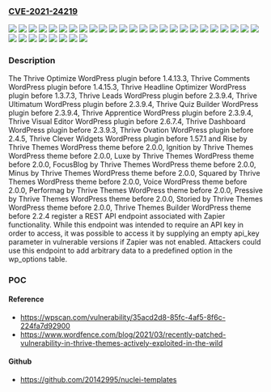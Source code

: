 ### [CVE-2021-24219](https://cve.mitre.org/cgi-bin/cvename.cgi?name=CVE-2021-24219)
![](https://img.shields.io/static/v1?label=Product&message=FocusBlog%20by%20Thrive%20Themes&color=blue)
![](https://img.shields.io/static/v1?label=Product&message=Ignition%20by%20Thrive%20Themes&color=blue)
![](https://img.shields.io/static/v1?label=Product&message=Luxe%20by%20Thrive%20Themes&color=blue)
![](https://img.shields.io/static/v1?label=Product&message=Minus%20by%20Thrive%20Themes&color=blue)
![](https://img.shields.io/static/v1?label=Product&message=Performag%20by%20Thrive%20Themes&color=blue)
![](https://img.shields.io/static/v1?label=Product&message=Pressive%20by%20Thrive%20Themes&color=blue)
![](https://img.shields.io/static/v1?label=Product&message=Rise%20by%20Thrive%20Themes&color=blue)
![](https://img.shields.io/static/v1?label=Product&message=Squared%20by%20Thrive%20Themes&color=blue)
![](https://img.shields.io/static/v1?label=Product&message=Storied%20by%20Thrive%20Themes&color=blue)
![](https://img.shields.io/static/v1?label=Product&message=Thrive%20Apprentice&color=blue)
![](https://img.shields.io/static/v1?label=Product&message=Thrive%20Clever%20Widgets&color=blue)
![](https://img.shields.io/static/v1?label=Product&message=Thrive%20Comments&color=blue)
![](https://img.shields.io/static/v1?label=Product&message=Thrive%20Dashboard&color=blue)
![](https://img.shields.io/static/v1?label=Product&message=Thrive%20Headline%20Optimizer&color=blue)
![](https://img.shields.io/static/v1?label=Product&message=Thrive%20Leads&color=blue)
![](https://img.shields.io/static/v1?label=Product&message=Thrive%20Optimize&color=blue)
![](https://img.shields.io/static/v1?label=Product&message=Thrive%20Ovation&color=blue)
![](https://img.shields.io/static/v1?label=Product&message=Thrive%20Quiz%20Builder&color=blue)
![](https://img.shields.io/static/v1?label=Product&message=Thrive%20Themes%20Builder&color=blue)
![](https://img.shields.io/static/v1?label=Product&message=Thrive%20Ultimatum&color=blue)
![](https://img.shields.io/static/v1?label=Product&message=Thrive%20Visual%20Editor&color=blue)
![](https://img.shields.io/static/v1?label=Product&message=Voice&color=blue)
![](https://img.shields.io/static/v1?label=Version&message=1.3.7.3%20&color=brightgreen)
![](https://img.shields.io/static/v1?label=Version&message=1.4.13.3%20&color=brightgreen)
![](https://img.shields.io/static/v1?label=Version&message=1.4.15.3%20&color=brightgreen)
![](https://img.shields.io/static/v1?label=Version&message=1.57.1%20&color=brightgreen)
![](https://img.shields.io/static/v1?label=Version&message=2.0.0%20&color=brightgreen)
![](https://img.shields.io/static/v1?label=Version&message=2.2.4%20&color=brightgreen)
![](https://img.shields.io/static/v1?label=Version&message=2.3.9.3%20&color=brightgreen)
![](https://img.shields.io/static/v1?label=Version&message=2.3.9.4%20&color=brightgreen)
![](https://img.shields.io/static/v1?label=Version&message=2.4.5%20&color=brightgreen)
![](https://img.shields.io/static/v1?label=Version&message=2.6.7.4%20&color=brightgreen)
![](https://img.shields.io/static/v1?label=Vulnerability&message=CWE-284%20Improper%20Access%20Control&color=brightgreen)

### Description

The Thrive Optimize WordPress plugin before 1.4.13.3, Thrive Comments WordPress plugin before 1.4.15.3, Thrive Headline Optimizer WordPress plugin before 1.3.7.3, Thrive Leads WordPress plugin before 2.3.9.4, Thrive Ultimatum WordPress plugin before 2.3.9.4, Thrive Quiz Builder WordPress plugin before 2.3.9.4, Thrive Apprentice WordPress plugin before 2.3.9.4, Thrive Visual Editor WordPress plugin before 2.6.7.4, Thrive Dashboard WordPress plugin before 2.3.9.3, Thrive Ovation WordPress plugin before 2.4.5, Thrive Clever Widgets WordPress plugin before 1.57.1 and Rise by Thrive Themes WordPress theme before 2.0.0, Ignition by Thrive Themes WordPress theme before 2.0.0, Luxe by Thrive Themes WordPress theme before 2.0.0, FocusBlog by Thrive Themes WordPress theme before 2.0.0, Minus by Thrive Themes WordPress theme before 2.0.0, Squared by Thrive Themes WordPress theme before 2.0.0, Voice WordPress theme before 2.0.0, Performag by Thrive Themes WordPress theme before 2.0.0, Pressive by Thrive Themes WordPress theme before 2.0.0, Storied by Thrive Themes WordPress theme before 2.0.0, Thrive Themes Builder WordPress theme before 2.2.4 register a REST API endpoint associated with Zapier functionality. While this endpoint was intended to require an API key in order to access, it was possible to access it by supplying an empty api_key parameter in vulnerable versions if Zapier was not enabled. Attackers could use this endpoint to add arbitrary data to a predefined option in the wp_options table.

### POC

#### Reference
- https://wpscan.com/vulnerability/35acd2d8-85fc-4af5-8f6c-224fa7d92900
- https://www.wordfence.com/blog/2021/03/recently-patched-vulnerability-in-thrive-themes-actively-exploited-in-the-wild

#### Github
- https://github.com/20142995/nuclei-templates

